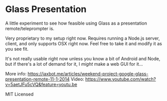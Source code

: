 # Glass Presentation

A little experiment to see how feasible using Glass as a presentation remote/teleprompter is.

Very proprietary to my setup right now. Requires running a Node.js server, client, and only supports OSX right now. Feel free to take it and modify it as you see fit.

It's not really usable right now unless you know a bit of Android and Node, but if there's a lot of demand for it, I *might* make a web GUI for it...

More info: https://jaxbot.me/articles/weekend-project-google-glass-presentation-remote-11-1-2014
Video: https://www.youtube.com/watch?v=5aetJFu5cVQ&feature=youtu.be

MIT Licensed

